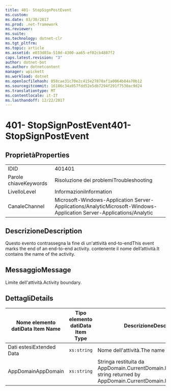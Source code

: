 ```yaml
---
title: 401- StopSignPostEvent
ms.custom: 
ms.date: 03/30/2017
ms.prod: .net-framework
ms.reviewer: 
ms.suite: 
ms.technology: dotnet-clr
ms.tgt_pltfrm: 
ms.topic: article
ms.assetid: e033d03a-510d-4300-aa65-ef02cb4807f2
caps.latest.revision: "3"
author: dotnet-bot
ms.author: dotnetcontent
manager: wpickett
ms.workload: dotnet
ms.openlocfilehash: 058cae31c70e2c415e27870af1a0064b84a70b12
ms.sourcegitcommit: 16186c34a957fdd52e5db7294f291f7530ac9d24
ms.translationtype: MT
ms.contentlocale: it-IT
ms.lasthandoff: 12/22/2017
---
```

# <a name="401--stopsignpostevent"></a><span data-ttu-id="1bf90-102">401- StopSignPostEvent</span><span class="sxs-lookup"><span data-stu-id="1bf90-102">401- StopSignPostEvent</span></span>
## <a name="properties"></a><span data-ttu-id="1bf90-103">Proprietà</span><span class="sxs-lookup"><span data-stu-id="1bf90-103">Properties</span></span>  
  
|||  
|-|-|  
|<span data-ttu-id="1bf90-104">ID</span><span class="sxs-lookup"><span data-stu-id="1bf90-104">ID</span></span>|<span data-ttu-id="1bf90-105">401</span><span class="sxs-lookup"><span data-stu-id="1bf90-105">401</span></span>|  
|<span data-ttu-id="1bf90-106">Parole chiave</span><span class="sxs-lookup"><span data-stu-id="1bf90-106">Keywords</span></span>|<span data-ttu-id="1bf90-107">Risoluzione dei problemi</span><span class="sxs-lookup"><span data-stu-id="1bf90-107">Troubleshooting</span></span>|  
|<span data-ttu-id="1bf90-108">Livello</span><span class="sxs-lookup"><span data-stu-id="1bf90-108">Level</span></span>|<span data-ttu-id="1bf90-109">Informazioni</span><span class="sxs-lookup"><span data-stu-id="1bf90-109">Information</span></span>|  
|<span data-ttu-id="1bf90-110">Canale</span><span class="sxs-lookup"><span data-stu-id="1bf90-110">Channel</span></span>|<span data-ttu-id="1bf90-111">Microsoft-Windows-Application Server-Applications/Analytic</span><span class="sxs-lookup"><span data-stu-id="1bf90-111">Microsoft-Windows-Application Server-Applications/Analytic</span></span>|  
  
## <a name="description"></a><span data-ttu-id="1bf90-112">Descrizione</span><span class="sxs-lookup"><span data-stu-id="1bf90-112">Description</span></span>  
 <span data-ttu-id="1bf90-113">Questo evento contrassegna la fine di un'attività end-to-end</span><span class="sxs-lookup"><span data-stu-id="1bf90-113">This event marks the end of an end-to-end activity.</span></span> <span data-ttu-id="1bf90-114">contenente il nome dell’attività.</span><span class="sxs-lookup"><span data-stu-id="1bf90-114">It contains the name of the activity.</span></span>  
  
## <a name="message"></a><span data-ttu-id="1bf90-115">Messaggio</span><span class="sxs-lookup"><span data-stu-id="1bf90-115">Message</span></span>  
 <span data-ttu-id="1bf90-116">Limite dell'attività.</span><span class="sxs-lookup"><span data-stu-id="1bf90-116">Activity boundary.</span></span>  
  
## <a name="details"></a><span data-ttu-id="1bf90-117">Dettagli</span><span class="sxs-lookup"><span data-stu-id="1bf90-117">Details</span></span>  
  
|<span data-ttu-id="1bf90-118">Nome elemento dati</span><span class="sxs-lookup"><span data-stu-id="1bf90-118">Data Item Name</span></span>|<span data-ttu-id="1bf90-119">Tipo elemento dati</span><span class="sxs-lookup"><span data-stu-id="1bf90-119">Data Item Type</span></span>|<span data-ttu-id="1bf90-120">Descrizione</span><span class="sxs-lookup"><span data-stu-id="1bf90-120">Description</span></span>|  
|--------------------|--------------------|-----------------|  
|<span data-ttu-id="1bf90-121">Dati estesi</span><span class="sxs-lookup"><span data-stu-id="1bf90-121">Extended Data</span></span>|`xs:string`|<span data-ttu-id="1bf90-122">Nome dell'attività.</span><span class="sxs-lookup"><span data-stu-id="1bf90-122">The name of the activity.</span></span>|  
|<span data-ttu-id="1bf90-123">AppDomain</span><span class="sxs-lookup"><span data-stu-id="1bf90-123">AppDomain</span></span>|`xs:string`|<span data-ttu-id="1bf90-124">Stringa restituita da AppDomain.CurrentDomain.FriendlyName.</span><span class="sxs-lookup"><span data-stu-id="1bf90-124">The string returned by AppDomain.CurrentDomain.FriendlyName.</span></span>|
